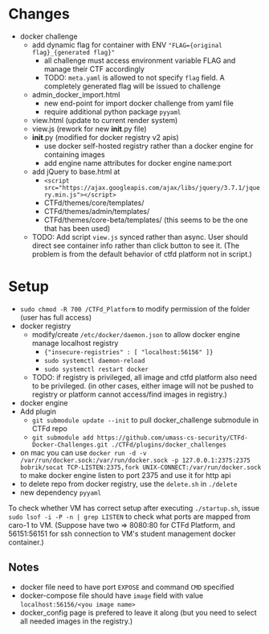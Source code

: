 # Changes

- docker challenge
  - add dynamic flag for container with ENV ```"FLAG={original flag}_{generated flag}"```
    - all challenge must access environment variable FLAG and manage their CTF accordingly
    - TODO: ```meta.yaml``` is allowed to not specify ```flag``` field. A completely generated flag will be issued to challenge
  - admin_docker_import.html
    - new end-point for import docker challenge from yaml file
    - require additional python package ```pyyaml```
  - view.html (update to current render system)
  - view.js (rework for new __init__.py file)
  - __init__.py (modified for docker registry v2 apis)
    - use docker self-hosted registry rather than a docker engine for containing images
    - add engine name attributes for docker engine name:port
  - add jQuery to base.html at 
    - ```<script src="https://ajax.googleapis.com/ajax/libs/jquery/3.7.1/jquery.min.js"></script>```
    - CTFd/themes/core/templates/
    - CTFd/themes/admin/templates/
    - CTFd/themes/core-beta/templates/ (this seems to be the one that has been used)
  - TODO: Add script ```view.js``` synced rather than async. User should direct see container info rather than click button to see it. (The problem is from the default behavior of ctfd platform not in script.)

# Setup

- `sudo chmod -R 700 /CTFd_Platform` to modify permission of the folder (user has full access)
- docker registry
  - modify/create ```/etc/docker/daemon.json``` to allow docker engine manage localhost registry
    - ```{"insecure-registries" : [ "localhost:56156" ]}``` 
    - ```sudo systemctl daemon-reload```
    - ```sudo systemctl restart docker```
  - TODO: if registry is privileged, all image and ctfd platform also need to be privileged. (in other cases, either image will not be pushed to registry or platform cannot access/find images in registry.)
- docker engine
- Add plugin
  - `git submodule update --init` to pull docker_challenge submodule in CTFd repo
  - ```git submodule add https://github.com/umass-cs-security/CTFd-Docker-Challenges.git ./CTFd/plugins/docker_challenges```
- on mac you can use ```docker run -d -v /var/run/docker.sock:/var/run/docker.sock -p 127.0.0.1:2375:2375 bobrik/socat TCP-LISTEN:2375,fork UNIX-CONNECT:/var/run/docker.sock``` to make docker engine listen to port 2375 and use it for http api
- to delete repo from docker registry, use the ```delete.sh``` in ```./delete```
- new dependency ```pyyaml```

To check whether VM has correct setup after executing `./startup.sh`, issue `sudo lsof -i -P -n | grep LISTEN` to check what ports are mapped from caro-1 to VM. (Suppose have two => 8080:80 for CTFd Platform, and 56151:56151 for ssh connection to VM's student management docker container.)

## Notes
- docker file need to have port `EXPOSE` and command `CMD` specified
- docker-compose file should have `image` field with value `localhost:56156/<you image name>`
- docker_config page is prefered to leave it along (but you need to select all needed images in the registry.)